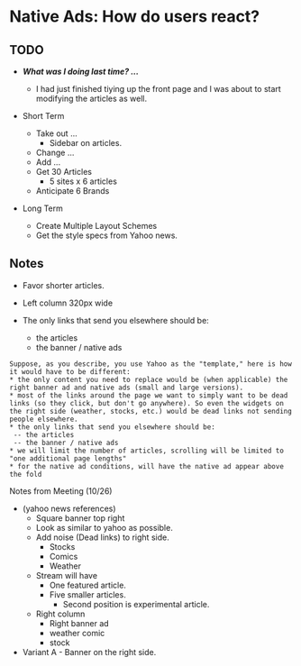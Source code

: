Native Ads: How do users react?
===============================


## TODO

* ___What was I doing last time? ...___
    - I had just finished tiying up the front page and I was about to start modifying the articles as well.





* Short Term
    - Take out ... 
        + Sidebar on articles.
    - Change ...
    - Add ...
    - Get 30 Articles
        + 5 sites x 6 articles
    - Anticipate 6 Brands
 * Long Term
    - Create Multiple Layout Schemes
    - Get the style specs from Yahoo news.

## Notes

* Favor shorter articles.

* Left column 320px wide

* The only links that send you elsewhere should be:
    - the articles
    - the banner / native ads

```
Suppose, as you describe, you use Yahoo as the "template," here is how it would have to be different:
* the only content you need to replace would be (when applicable) the right banner ad and native ads (small and large versions).
* most of the links around the page we want to simply want to be dead links (so they click, but don't go anywhere). So even the widgets on the right side (weather, stocks, etc.) would be dead links not sending people elsewhere.
* the only links that send you elsewhere should be:
 -- the articles
 -- the banner / native ads
* we will limit the number of articles, scrolling will be limited to "one additional page lengths"
* for the native ad conditions, will have the native ad appear above the fold
```

Notes from Meeting (10/26)
* (yahoo news references)
    - Square banner top right 
    - Look as similar to yahoo as possible.
    - Add noise (Dead links) to right side.
        + Stocks
        + Comics
        + Weather
    - Stream will have
        + One featured article.
        + Five smaller articles.
            * Second position is experimental article.
    - Right column
        + Right banner ad
        + weather comic
        + stock
* Variant A - Banner on the right side.
